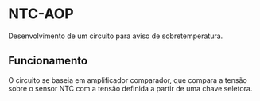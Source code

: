 # NTC-AOP
Desenvolvimento de um circuito para aviso de sobretemperatura.

## Funcionamento
O circuito se baseia em amplificador comparador, que compara a tensão sobre o sensor NTC com a tensão definida a partir de uma chave seletora.
